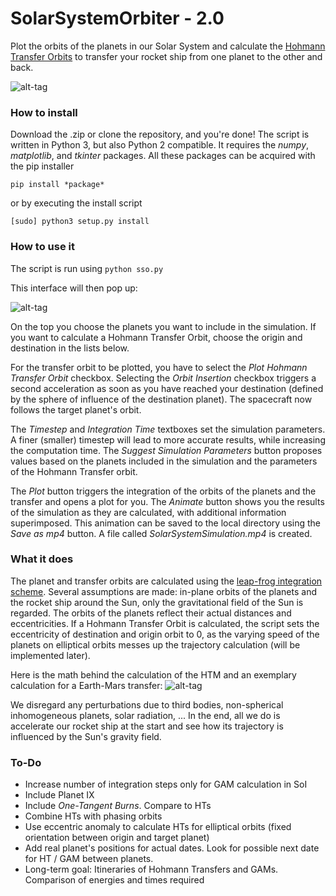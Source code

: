 # SolarSystemOrbiter - 2.0
Plot the orbits of the planets in our Solar System and calculate the [Hohmann Transfer Orbits](https://en.wikipedia.org/wiki/Hohmann_transfer_orbit) to transfer your rocket ship from one planet to the other and back.

![alt-tag](https://github.com/madoee/SolarSystemOrbiter/blob/master/SolarSystemOrbiter/htm/progress.png?raw=true)

### How to install
Download the .zip or clone the repository, and you're done!
The script is written in Python 3, but also Python 2 compatible. It requires the *numpy*, *matplotlib*, and *tkinter* packages. All these packages can be acquired with the pip installer

`pip install *package*`

or by executing the install script

`[sudo] python3 setup.py install`

### How to use it

The script is run using
`python sso.py`

This interface will then pop up:

![alt-tag](https://github.com/madoee/SolarSystemOrbiter/blob/master/SolarSystemOrbiter/htm/interface.png?raw=true)

On the top you choose the planets you want to include in the simulation. If you want to calculate a Hohmann Transfer Orbit, choose the origin and destination in the lists below.

For the transfer orbit to be plotted, you have to select the *Plot Hohmann Transfer Orbit* checkbox. Selecting the *Orbit Insertion* checkbox triggers a second acceleration as soon as you have reached your destination (defined by the sphere of influence of the destination planet). The spacecraft now follows the target planet's orbit.

The *Timestep* and *Integration Time* textboxes set the simulation parameters. A finer (smaller) timestep will lead to more accurate results, while increasing the computation time. The *Suggest Simulation Parameters* button proposes values based on the planets included in the simulation and the parameters of the Hohmann Transfer orbit.

The *Plot* button triggers the integration of the orbits of the planets and the transfer and opens a plot for you. The *Animate* button shows you the results of the simulation as they are calculated, with additional information superimposed. This animation can be saved to the local directory using the *Save as mp4* button. A file called *SolarSystemSimulation.mp4* is created.


### What it does
The planet and transfer orbits are calculated using the [leap-frog integration scheme](https://en.wikipedia.org/wiki/Leapfrog_integration). Several assumptions are made: in-plane orbits of the planets and the rocket ship around the Sun, only the gravitational field of the Sun is regarded.
The orbits of the planets reflect their actual distances and eccentricities. If a Hohmann Transfer Orbit is calculated, the script sets the eccentricity of destination and origin orbit to 0, as the varying speed of the planets on elliptical orbits messes up the trajectory calculation (will be implemented later).

Here is the math behind the calculation of the HTM and an exemplary calculation for a Earth-Mars transfer:
![alt-tag](https://github.com/madoee/SolarSystemOrbiter/blob/master/SolarSystemOrbiter/htm/maths.png?raw=true)

We disregard any perturbations due to third bodies, non-spherical inhomogeneous planets, solar radiation, ...
In the end, all we do is accelerate our rocket ship at the start and see how its trajectory is influenced by the Sun's gravity field.

### To-Do
* Increase number of integration steps only for GAM calculation in SoI
* Include Planet IX
* Include *One-Tangent Burns*. Compare to HTs
* Combine HTs with phasing orbits
* Use eccentric anomaly to calculate HTs for elliptical orbits (fixed orientation between origin and target planet)
* Add real planet's positions for actual dates. Look for possible next date for HT / GAM between planets.
* Long-term goal: Itineraries of Hohmann Transfers and GAMs. Comparison of energies and times required
